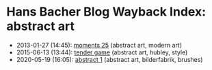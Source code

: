 # Hans Bacher Blog Wayback Index: abstract art

* 2013-01-27 (14:45): [moments 25](https://web.archive.org/web/https://one1more2time3.wordpress.com/2013/01/27/moments-25/) (abstract art, modern art)
* 2015-06-13 (13:44): [tender game](https://web.archive.org/web/https://one1more2time3.wordpress.com/2015/06/13/tender-game/) (abstract art, hubley, style)
* 2020-05-19 (16:05): [abstract 1](https://web.archive.org/web/https://one1more2time3.wordpress.com/2020/05/19/abstract-1/) (abstract art, bilderfabrik, brushes)